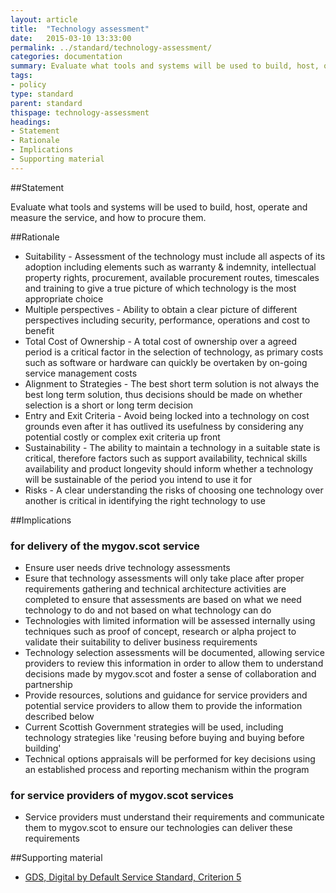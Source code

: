 ```yaml
---
layout: article
title:  "Technology assessment"
date:   2015-03-10 13:33:00
permalink: ../standard/technology-assessment/ 
categories: documentation
summary: Evaluate what tools and systems will be used to build, host, operate and measure the service, and how to procure them.
tags: 
- policy
type: standard
parent: standard
thispage: technology-assessment
headings:
- Statement
- Rationale
- Implications
- Supporting material
---
```


##Statement

Evaluate what tools and systems will be used to build, host, operate and measure the service, and how to procure them.

##Rationale

* Suitability - Assessment of the technology must include all aspects of its adoption including elements such as warranty & indemnity, intellectual property rights, procurement, available procurement routes, timescales and training to give a true picture of which technology is the most appropriate choice
* Multiple perspectives - Ability to obtain a clear picture of different perspectives including security, performance, operations and cost to benefit
* Total Cost of Ownership - A total cost of ownership over a agreed period is a critical factor in the selection of technology, as primary costs such as software or hardware can quickly be overtaken by on-going service management costs
* Alignment to Strategies - The best short term solution is not always the best long term solution, thus decisions should be made on whether selection is a short or long term decision
* Entry and Exit Criteria - Avoid being locked into a technology on cost grounds even after it has outlived its usefulness by considering any potential costly or complex exit criteria up front
* Sustainability - The ability to maintain a technology in a suitable state is critical, therefore factors such as support availability, technical skills availability and product longevity should inform whether a technology will be sustainable of the period you intend to use it for
* Risks - A clear understanding the risks of choosing one technology over another is critical in identifying the right technology to use

##Implications

### for delivery of the mygov.scot service

* Ensure user needs drive technology assessments
* Esure that technology assessments will only take place after proper requirements gathering and technical architecture activities are completed to ensure that assessments are based on what we need technology to do and not based on what technology can do
* Technologies with limited information will be assessed internally using techniques such as proof of concept, research or alpha project to validate their suitability to deliver business requirements
* Technology selection assessments will be documented, allowing service providers to review this information in order to allow them to understand decisions made by mygov.scot and foster a sense of collaboration and partnership
* Provide resources, solutions and guidance for service providers and potential service providers to allow them to provide the information described below
* Current Scottish Government strategies will be used, including technology strategies like 'reusing before buying and buying before building'
* Technical options appraisals will be performed for key decisions using an established process and reporting mechanism within the program

### for service providers of mygov.scot services

* Service providers must understand their requirements and communicate them to mygov.scot to ensure our technologies can deliver these requirements

##Supporting material

- [GDS, Digital by Default Service Standard, Criterion 5](https://www.gov.uk/service-manual/digital-by-default#criterion-5)
